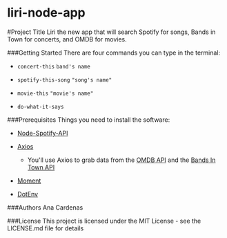 # liri-node-app

#Project Title
Liri the new app that will search Spotify for songs, Bands in Town for concerts, and OMDB for movies.

###Getting Started
There are four commands you can type in the terminal:
   * `concert-this` `band's name`

   * `spotify-this-song` `"song's name"`

   * `movie-this` `"movie's name"`

   * `do-what-it-says`

###Prerequisites
Things you need to install the software:
   * [Node-Spotify-API](https://www.npmjs.com/package/node-spotify-api)

   * [Axios](https://www.npmjs.com/package/axios)

     * You'll use Axios to grab data from the [OMDB API](http://www.omdbapi.com) 
and the [Bands In Town API](http://www.artists.bandsintown.com/bandsintown-api)

   * [Moment](https://www.npmjs.com/package/moment)

   * [DotEnv](https://www.npmjs.com/package/dotenv)

###Authors
Ana Cardenas

###License
This project is licensed under the MIT License - see the LICENSE.md file for details

